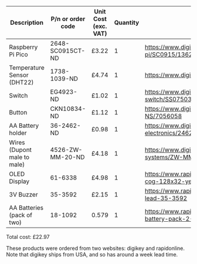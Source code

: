 |Description|	P/n or order code|	Unit Cost (exc. VAT)|	Quantity|	Link|
|-|-|-|-|-|
|Raspberry Pi Pico|	2648-SC0915CT-ND	|£3.22	|1|	https://www.digikey.co.uk/en/products/detail/raspberry-pi/SC0915/13624793 |
|Temperature Sensor (DHT22)|1738-1039-ND|	£4.74	|1|	https://www.digikey.co.uk/en/products/detail/dfrobot/SEN0137/6588461 |
|Switch|	EG4923-ND	|£1.02|	1|	https://www.digikey.co.uk/en/products/detail/e-switch/SS0750301F020P1A/2639077 |
|Button|	CKN10834-ND|	£1.12|	1|	https://www.digikey.co.uk/en/products/detail/c-k/PS-12C02-F-NS/7056058 |
|AA Battery holder	|36-2462-ND	|£0.98|	1	|https://www.digikey.co.uk/en/products/detail/keystone-electronics/2462/303811 |
|Wires (Dupont male to male) | 	4526-ZW-MM-20-ND	|£4.18	|1	|https://www.digikey.co.uk/en/products/detail/busboard-prototype-systems/ZW-MM-20/19200346 |
|OLED Display	|61-6338	|£4.98|	1|	https://www.rapidonline.com/winstar-wea012832flpp3n00000-oled-cog-128x32-yellow-0-91-on-pcb-i2c-61-6338|
|3V Buzzer|	35-3592|	£2.15|	1|	https://www.rapidonline.com/rvfm-3v-electronic-buzzer-with-10cm-lead-35-3592|
|AA Batteries (pack of two)|	18-1092|0.579	|1	|https://www.rapidonline.com/gp-gppcc15kc005-zinc-chloride-cell-aa-battery-pack-2-18-1092|

Total cost: £22.97 

These products were ordered from two websites: digikey and rapidonline. Note that digikey ships from USA, and so has around a week lead time.

